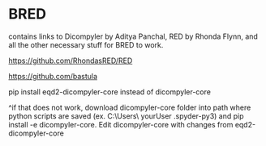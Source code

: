 # BRED
contains links to Dicompyler by Aditya Panchal, RED by Rhonda Flynn, and all the other necessary stuff for BRED to work.

https://github.com/RhondasRED/RED

https://github.com/bastula

pip install eqd2-dicompyler-core instead of dicompyler-core

^if that does not work, download dicompyler-core folder into path where python scripts are saved (ex. C:\Users\  yourUser \.spyder-py3) and pip install -e dicompyler-core.
Edit dicompyler-core with changes from eqd2-dicompyler-core
